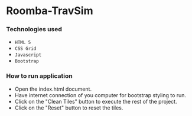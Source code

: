# Roomba-TravSim

### Technologies used
- ```HTML 5```
- ```CSS Grid```
- ```Javascript```
- ```Bootstrap```

### How to run application

- Open the index.html document.
- Have internet connection of you computer for bootstrap styling to run.
- Click on the "Clean Tiles" button to execute the rest of the project.
- Click on the "Reset" button to reset the tiles.